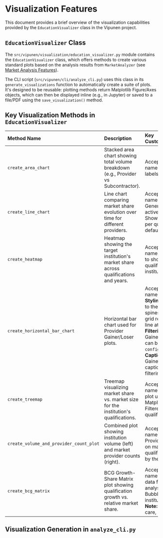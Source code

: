 # Visualization Features

This document provides a brief overview of the visualization capabilities provided by the `EducationVisualizer` class in the Vipunen project.

## `EducationVisualizer` Class

The `src/vipunen/visualization/education_visualizer.py` module contains the `EducationVisualizer` class, which offers methods to create various standard plots based on the analysis results from `MarketAnalyzer` (see [Market Analysis Features](MARKET_ANALYSIS.md)).

The CLI script (`src/vipunen/cli/analyze_cli.py`) uses this class in its `generate_visualizations` function to automatically create a suite of plots.
It's designed to be reusable: plotting methods return Matplotlib Figure/Axes objects, which can then be displayed inline (e.g., in Jupyter) or saved to a file/PDF using the `save_visualization()` method.

## Key Visualization Methods in `EducationVisualizer`

| Method Name                       | Description                                                                          | Key Customizations/Notes                                                                                                |
| :-------------------------------- | :----------------------------------------------------------------------------------- | :---------------------------------------------------------------------------------------------------------------------- |
| `create_area_chart`               | Stacked area chart showing total volume breakdown (e.g., Provider vs Subcontractor). | Accepts column names as args. Colors, labels configurable.                                                              |
| `create_line_chart`               | Line chart comparing market share evolution over time for different providers.       | Accepts column names as args. Generated for **all** active qualifications. Shows top 6 providers per qualification by default. |
| `create_heatmap`                  | Heatmap showing the target institution's market share across qualifications and years. | Accepts column names as args. Filtered to show only active qualifications for the institution.                      |
| `create_horizontal_bar_chart`   | Horizontal bar chart used for Provider Gainer/Loser plots.                           | Accepts column names as args. **Styling**: Labels appear to the right of bars; spines and horizontal grid removed; vertical line at 0 if needed.<br>**Filtering**: Gainers/Losers plot can be filtered via `config.yaml`.<br>**Captions**: Gainers/Losers caption indicates if filtering was applied. |
| `create_treemap`                  | Treemap visualizing market share vs. market size for the institution's qualifications. | Accepts column names as args. Static plot using Matplotlib/Squarify. Filtered to active qualifications.           |
| `create_volume_and_provider_count_plot` | Combined plot showing institution volume (left) and market provider counts (right). | Accepts column names as args. Provider counts based on market for qualifications offered by the institution. |
| `create_bcg_matrix`               | BCG Growth-Share Matrix plot showing qualification growth vs. relative market share. | Accepts column names as args. Uses data from `bcg_data` in analysis results. Bubble size = institution volume. **Note:** Interpret with care, see [BCG article](https://www.bcg.com/publications/2014/growth-share-matrix-bcg-classics-revisited). |

## Visualization Generation in `analyze_cli.py`